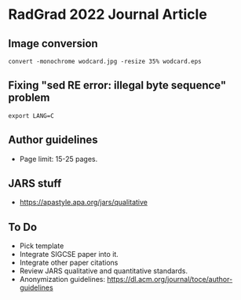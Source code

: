 # RadGrad 2022 Journal Article

## Image conversion

```
convert -monochrome wodcard.jpg -resize 35% wodcard.eps
```

## Fixing "sed RE error: illegal byte sequence" problem

```
export LANG=C
```

## Author guidelines
* Page limit: 15-25 pages.

## JARS stuff
* https://apastyle.apa.org/jars/qualitative


## To Do

* Pick template
* Integrate SIGCSE paper into it.
* Integrate other paper citations
* Review JARS qualitative and quantitative standards.
* Anonymization guidelines: https://dl.acm.org/journal/toce/author-guidelines
